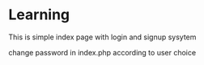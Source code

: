 # Learning

This is simple index page with login and signup sysytem

change password in index.php according to user choice

